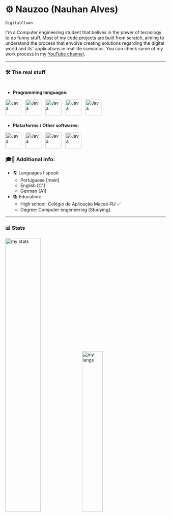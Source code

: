 # ⚙️ Nauzoo (Nauhan Alves)

`DigitalClown`

I'm a Computer engineering student that belives in the power of tecnology to do funny stuff. 
Most of my code projects are built from scratch, aiming to understand the process that envolve creating solutions regarding the digital world and its' applications in real life scenarios. You can check some of my work process in my [YouTube channel](https://www.youtube.com/channel/UC4sthethZCIF5e2NfakU1TQ).

---
### 🛠️ The real stuff

#

- **Programming languages:** 
<img align="left" alt="Java" width="50px" style="padding-right:10px;" src="https://cdn.jsdelivr.net/gh/devicons/devicon@latest/icons/c/c-original.svg"/>
<img align="left" alt="Java" width="50px" style="padding-right:10px;" src="https://cdn.jsdelivr.net/gh/devicons/devicon@latest/icons/cplusplus/cplusplus-original.svg" />
<img align="left" alt="Java" width="50px" style="padding-right:10px;" src="https://cdn.jsdelivr.net/gh/devicons/devicon@latest/icons/lua/lua-original.svg" />
<img align="left" alt="Java" width="50px" style="padding-right:10px;" src="https://cdn.jsdelivr.net/gh/devicons/devicon@latest/icons/python/python-original.svg" />
<img align="left" alt="Java" width="50px" style="padding-right:10px;" src="https://cdn.jsdelivr.net/gh/devicons/devicon@latest/icons/csharp/csharp-original.svg" />
<br />
<br />

#
- **Platarforms / Other softwares:**
<img align="left" alt="Java" width="50px" style="padding-right:10px;" src="https://cdn.jsdelivr.net/gh/devicons/devicon@latest/icons/linux/linux-original.svg" />
<img align="left" alt="Java" width="50px" style="padding-right:10px;" src="https://cdn.jsdelivr.net/gh/devicons/devicon@latest/icons/arduino/arduino-original.svg" />
<img align="left" alt="Java" width="50px" style="padding-right:10px;" src="https://cdn.jsdelivr.net/gh/devicons/devicon@latest/icons/unity/unity-original.svg" />
<img align="left" alt="Java" width="50px" style="padding-right:10px;" src="https://cdn.jsdelivr.net/gh/devicons/devicon@latest/icons/godot/godot-original.svg" />
<br />
<br />

#

### 🎓📜 Additional info:
- 🌎 Languages I speak:
  - Portuguese [main]
  - English [C1]
  - German [A1]
- 📚 Education:
  - High school: Colégio de Aplicação Macaé-RJ ✅
  - Degree: Computer engeneering [Studying]

---

### 📊 Stats
<div>
  <img alt="my stats" aling="top-left" width=47% src="https://github-readme-stats.vercel.app/api?username=Nauzoo&show_icons=true&theme=tokyonight"/>
  <img alt="my langs" aling="top-left" width=36% src="https://github-readme-stats.vercel.app/api/top-langs/?username=Nauzoo&exclude_repo=Minimalistic-Arch-setup,Codistopia-Monitoria&layout=compact&theme=tokyonight"/>
</div>
